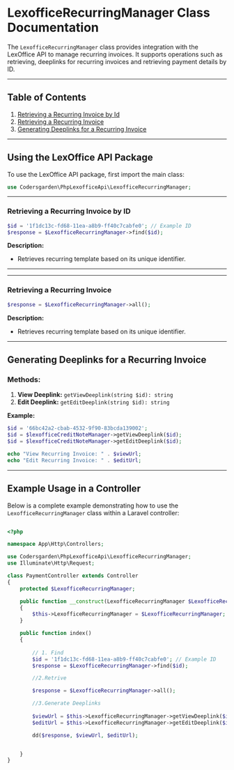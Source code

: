# LexofficeRecurringManager Class Documentation

The `LexofficeRecurringManager` class provides integration with the LexOffice API to manage recurring invoices. It supports operations such as retrieving, deeplinks for recurring invoices and retrieving payment details by ID.

---

## Table of Contents

1. [Retrieving a Recurring Invoice by Id](#retrieving-a-recurring-invoice-by-id)
2. [Retrieving a Recurring Invoice](#retrieving-a-recurring-invoice)
3. [Generating Deeplinks for a Recurring Invoice](#generating-deeplinks-for-a-recurring-invoice)


---

## Using the LexOffice API Package

To use the LexOffice API package, first import the main class:

```php
use Codersgarden\PhpLexofficeApi\LexofficeRecurringManager;
```

---
### Retrieving a Recurring Invoice by ID

```php
$id = '1f1dc13c-fd68-11ea-a8b9-ff40c7cabfe0'; // Example ID
$response = $LexofficeRecurringManager->find($id);
```

**Description:**
- Retrieves recurring template based on its unique identifier.

---

---
### Retrieving a Recurring Invoice

```php
$response = $LexofficeRecurringManager->all();
```

**Description:**
- Retrieves recurring template based on its unique identifier.

---


## Generating Deeplinks for a Recurring Invoice

### Methods:
1. **View Deeplink:** `getViewDeeplink(string $id): string`
2. **Edit Deeplink:** `getEditDeeplink(string $id): string`

**Example:**
```php
$id = '66bc42a2-cbab-4532-9f90-83bcda139002';
$id = $lexofficeCreditNoteManager->getViewDeeplink($id);
$id = $lexofficeCreditNoteManager->getEditDeeplink($id);

echo "View Recurring Invoice: " . $viewUrl;
echo "Edit Recurring Invoice: " . $editUrl;
```

---



## Example Usage in a Controller 

Below is a complete example demonstrating how to use the `LexofficeRecurringManager` class within a Laravel controller:

```php

<?php

namespace App\Http\Controllers;

use Codersgarden\PhpLexofficeApi\LexofficeRecurringManager;
use Illuminate\Http\Request;

class PaymentController extends Controller
{
    protected $LexofficeRecurringManager;

    public function __construct(LexofficeRecurringManager $LexofficeRecurringManager)
    {
        $this->LexofficeRecurringManager = $LexofficeRecurringManager;
    }

    public function index()
    {
       
        // 1. Find
        $id = '1f1dc13c-fd68-11ea-a8b9-ff40c7cabfe0'; // Example ID
        $response = $LexofficeRecurringManager->find($id);

        //2.Retrive

        $response = $LexofficeRecurringManager->all();

        //3.Generate Deeplinks
        
        $viewUrl = $this->LexofficeRecurringManager->getViewDeeplink($id);
        $editUrl = $this->LexofficeRecurringManager->getEditDeeplink($id);

        dd($response, $viewUrl, $editUrl);


    }
}
